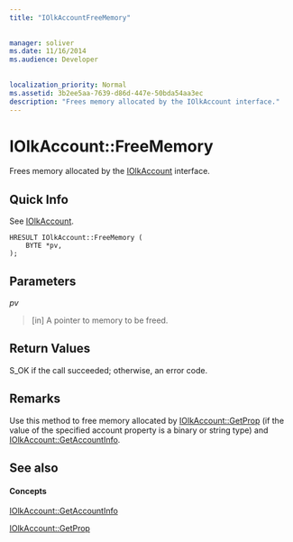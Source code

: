 ```yaml
---
title: "IOlkAccountFreeMemory"
 
 
manager: soliver
ms.date: 11/16/2014
ms.audience: Developer
 
 
localization_priority: Normal
ms.assetid: 3b2ee5aa-7639-d86d-447e-50bda54aa3ec
description: "Frees memory allocated by the IOlkAccount interface."
---
```


# IOlkAccount::FreeMemory

Frees memory allocated by the [IOlkAccount](iolkaccount.md) interface. 
  
## Quick Info

See [IOlkAccount](iolkaccount.md).
  
```
HRESULT IOlkAccount::FreeMemory (  
    BYTE *pv, 
); 

```

## Parameters

 _pv_
  
> [in] A pointer to memory to be freed.
    
## Return Values

S_OK if the call succeeded; otherwise, an error code.
  
## Remarks

Use this method to free memory allocated by [IOlkAccount::GetProp](iolkaccount-getprop.md) (if the value of the specified account property is a binary or string type) and [IOlkAccount::GetAccountInfo](iolkaccount-getaccountinfo.md).
  
## See also

#### Concepts

[IOlkAccount::GetAccountInfo](iolkaccount-getaccountinfo.md)
  
[IOlkAccount::GetProp](iolkaccount-getprop.md)

